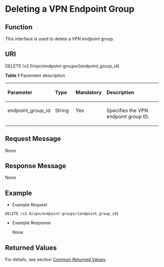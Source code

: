 # Deleting a VPN Endpoint Group<a name="en_topic_0093011520"></a>

## **Function**<a name="en-us_topic_0053740021_section54465313"></a>

This interface is used to delete a VPN endpoint group.

## URI<a name="en-us_topic_0053740021_section20425774"></a>

DELETE /v2.0/vpn/endpoint-groups/\{endpoint\_group\_id\}

**Table  1**  Parameter description

<a name="table19418153522110"></a>
<table><thead align="left"><tr id="row10418143532118"><th class="cellrowborder" valign="top" width="25.507449255074494%" id="mcps1.2.5.1.1"><p id="p11427103572112"><a name="p11427103572112"></a><a name="p11427103572112"></a><strong id="b842352706172115"><a name="b842352706172115"></a><a name="b842352706172115"></a>Parameter</strong></p>
</th>
<th class="cellrowborder" valign="top" width="14.288571142885711%" id="mcps1.2.5.1.2"><p id="p84273352212"><a name="p84273352212"></a><a name="p84273352212"></a>Type</p>
</th>
<th class="cellrowborder" valign="top" width="14.288571142885711%" id="mcps1.2.5.1.3"><p id="p242718358217"><a name="p242718358217"></a><a name="p242718358217"></a>Mandatory</p>
</th>
<th class="cellrowborder" valign="top" width="45.91540845915409%" id="mcps1.2.5.1.4"><p id="p104271435152111"><a name="p104271435152111"></a><a name="p104271435152111"></a>Description</p>
</th>
</tr>
</thead>
<tbody><tr id="row44271735192115"><td class="cellrowborder" valign="top" width="25.507449255074494%" headers="mcps1.2.5.1.1 "><p id="p743473572111"><a name="p743473572111"></a><a name="p743473572111"></a>endpoint_group_id</p>
</td>
<td class="cellrowborder" valign="top" width="14.288571142885711%" headers="mcps1.2.5.1.2 "><p id="p3434143514215"><a name="p3434143514215"></a><a name="p3434143514215"></a>String</p>
</td>
<td class="cellrowborder" valign="top" width="14.288571142885711%" headers="mcps1.2.5.1.3 "><p id="p10434143592116"><a name="p10434143592116"></a><a name="p10434143592116"></a>Yes</p>
</td>
<td class="cellrowborder" valign="top" width="45.91540845915409%" headers="mcps1.2.5.1.4 "><p id="p043443522110"><a name="p043443522110"></a><a name="p043443522110"></a>Specifies the VPN endpoint group ID.</p>
</td>
</tr>
</tbody>
</table>

## Request Message<a name="en-us_topic_0053740021_section43875021"></a>

None

## Response Message<a name="en-us_topic_0053740021_section59330872"></a>

None

## Example<a name="en-us_topic_0053740021_section64215808"></a>

-   Example Request

```
DELETE /v2.0/vpn/endpoint-groups/{endpoint_group_id}
```

-   Example Response

    None


## Returned Values<a name="section6578292"></a>

For details, see section  [Common Returned Values](common-returned-values.md).

